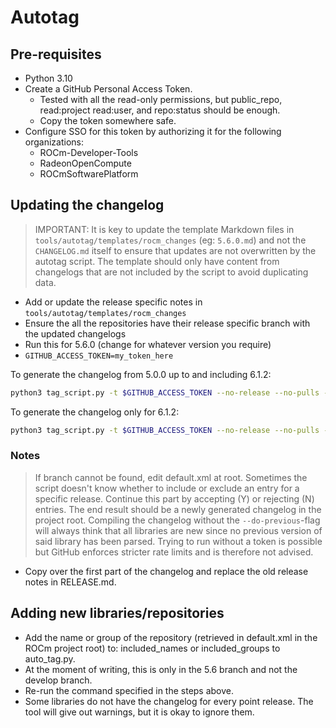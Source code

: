 # Autotag

## Pre-requisites

* Python 3.10
* Create a GitHub Personal Access Token.
  * Tested with all the read-only permissions, but public_repo, read:project read:user, and repo:status should be enough.
  * Copy the token somewhere safe.
* Configure SSO for this token by authorizing it for the following organizations:
  * ROCm-Developer-Tools
  * RadeonOpenCompute
  * ROCmSoftwarePlatform

## Updating the changelog

> IMPORTANT: It is key to update the template Markdown files in `tools/autotag/templates/rocm_changes` (eg: `5.6.0.md`) and not the `CHANGELOG.md` itself to ensure that updates are not overwritten by the autotag script. The template should only have content from changelogs that are not included by the script to avoid duplicating data.

* Add or update the release specific notes in `tools/autotag/templates/rocm_changes`
* Ensure the all the repositories have their release specific branch with the updated changelogs
* Run this for 5.6.0 (change for whatever version you require)
* `GITHUB_ACCESS_TOKEN=my_token_here`

To generate the changelog from 5.0.0 up to and including 6.1.2:

```sh
python3 tag_script.py -t $GITHUB_ACCESS_TOKEN --no-release --no-pulls --do-previous --compile_file ../../CHANGELOG.md --branch release/rocm-rel-6.1 6.1.2
```

To generate the changelog only for 6.1.2:

```sh
python3 tag_script.py -t $GITHUB_ACCESS_TOKEN --no-release --no-pulls --compile_file ../../CHANGELOG.md --branch release/rocm-rel-6.1 6.1.2
```

### Notes

> If branch cannot be found, edit default.xml at root.
> Sometimes the script doesn't know whether to include or exclude an entry for a specific release. Continue this part by accepting (Y) or rejecting (N) entries.
> The end result should be a newly generated changelog in the project root.
> Compiling the changelog without the `--do-previous`-flag will always think that all libraries are new since no previous version of said library has been parsed.
> Trying to run without a token is possible but GitHub enforces stricter rate limits and is therefore not advised.

* Copy over the first part of the changelog and replace the old release notes in RELEASE.md.

## Adding new libraries/repositories

* Add the name or group of the repository (retrieved in default.xml in the ROCm project root) to: included_names or included_groups to auto_tag.py.
* At the moment of writing, this is only in the 5.6 branch and not the develop branch.
* Re-run the command specified in the steps above.
* Some libraries do not have the changelog for every point release. The tool will give out warnings, but it is okay to ignore them.
